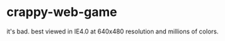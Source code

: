 crappy-web-game
===============
it's bad. best viewed in IE4.0 at 640x480 resolution and millions of colors.
